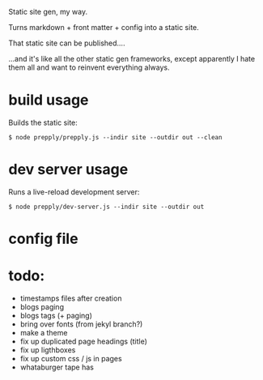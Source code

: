 Static site gen, my way.

Turns markdown + front matter + config into a static site.

That static site can be published....

...and it's like all the other static gen frameworks, except apparently I hate them all
and want to reinvent everything always.

# build usage

Builds the static site:

```
$ node prepply/prepply.js --indir site --outdir out --clean
```

# dev server usage

Runs a live-reload development server:

```
$ node prepply/dev-server.js --indir site --outdir out
```

# config file


# todo:

* timestamps files after creation
* blogs paging
* blogs tags (+ paging)
* bring over fonts (from jekyl branch?)
* make a theme
* fix up duplicated page headings (title)
* fix up ligthboxes
* fix up custom css / js in pages
* whataburger tape has <style> css in it
* training of marine - custom title with <br/> in it (needed)
* school.md custom title (red)
* ...
